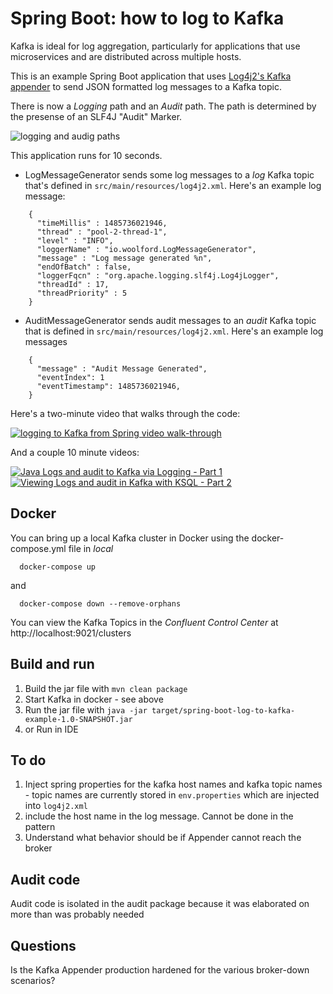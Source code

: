 # Spring Boot: how to log to Kafka

Kafka is ideal for log aggregation, particularly for applications that use microservices and are distributed across multiple hosts.

This is an example Spring Boot application that uses [Log4j2's Kafka appender](https://logging.apache.org/log4j/2.x/manual/appenders.html#KafkaAppender) to send JSON formatted log messages to a Kafka topic.

There is now a _Logging_ path and an _Audit_ path.  The path is determined by the presense of an SLF4J "Audit" Marker.

![logging and audig paths](Kafka-Logging.png)

This application runs for 10 seconds.  
* LogMessageGenerator sends some log messages to a _log_ Kafka topic that's defined in `src/main/resources/log4j2.xml`. Here's an example log message:
```
    {
      "timeMillis" : 1485736021946,
      "thread" : "pool-2-thread-1",
      "level" : "INFO",
      "loggerName" : "io.woolford.LogMessageGenerator",
      "message" : "Log message generated %n",
      "endOfBatch" : false,
      "loggerFqcn" : "org.apache.logging.slf4j.Log4jLogger",
      "threadId" : 17,
      "threadPriority" : 5
    }
```
* AuditMessageGenerator sends audit messages to an _audit_ Kafka topic that is defined in `src/main/resources/log4j2.xml`. Here's an example log messages
```
    {
      "message" : "Audit Message Generated",
      "eventIndex": 1
      "eventTimestamp": 1485736021946,
    }
```
Here's a two-minute video that walks through the code:

[![logging to Kafka from Spring video walk-through](https://img.youtube.com/vi/G7wMwEDkX_4/0.jpg)](https://www.youtube.com/watch?v=G7wMwEDkX_4)

And a couple 10 minute videos:

[![Java Logs and audit to Kafka via Logging - Part 1](https://img.youtube.com/vi/xbbLvpvqTrY/0.jpg)](https://youtu.be/xbbLvpvqTrY)
[![Viewing Logs and audit in Kafka with KSQL - Part 2](https://i.ytimg.com/vi/nNjSJaun1cE/hqdefault.jpg)](https://youtu.be/nNjSJaun1cE)


## Docker
You can bring up a local Kafka cluster in Docker using the docker-compose.yml file in _local_
```
  docker-compose up
```
and 
```
  docker-compose down --remove-orphans
```

You can view the Kafka Topics in the _Confluent Control Center_ at http://localhost:9021/clusters

## Build and run
1. Build the jar file with `mvn clean package`
1. Start Kafka in docker - see above
1. Run the jar file with `java -jar target/spring-boot-log-to-kafka-example-1.0-SNAPSHOT.jar`
  1. or Run in IDE

## To do
1) Inject spring properties for the kafka host names and kafka topic names - topic names are currently stored in `env.properties` which are injected into `log4j2.xml`
1) include the host name in  the log message.  Cannot be done in the pattern
1) Understand what behavior should be if Appender cannot reach the broker

## Audit code
Audit code is isolated in the audit package because it was elaborated on more than was probably needed
## Questions
Is the Kafka Appender production hardened for the various broker-down scenarios?
